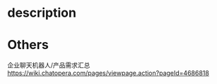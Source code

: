 # description

# Others

企业聊天机器人/产品需求汇总
https://wiki.chatopera.com/pages/viewpage.action?pageId=4686818
